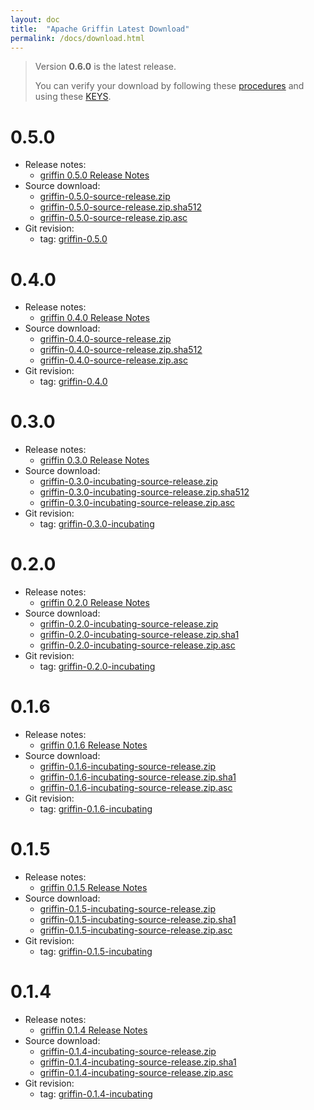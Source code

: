 ```yaml
---
layout: doc
title:  "Apache Griffin Latest Download" 
permalink: /docs/download.html
---
```


> Version **0.6.0** is the latest release.
>
> You can verify your download by following these [procedures](https://www.apache.org/info/verification.html) and using these [KEYS](https://archive.apache.org/dist/griffin/KEYS).

# 0.5.0
* Release notes:
    * [griffin 0.5.0 Release Notes](https://archive.apache.org/dist/griffin/0.5.0/CHANGES.txt)
* Source download:
    * [griffin-0.5.0-source-release.zip](https://archive.apache.org/dist/griffin/0.5.0/griffin-0.5.0-source-release.zip)
    * [griffin-0.5.0-source-release.zip.sha512](https://archive.apache.org/dist/griffin/0.5.0/griffin-0.5.0-source-release.zip.sha512)
    * [griffin-0.5.0-source-release.zip.asc](https://archive.apache.org/dist/griffin/0.5.0/griffin-0.5.0-source-release.zip.asc)
* Git revision:
    * tag: [griffin-0.5.0](https://gitbox.apache.org/repos/asf?p=griffin.git;a=tag;h=refs/tags/griffin-0.5.0)

# 0.4.0
* Release notes:
	* [griffin 0.4.0 Release Notes](https://archive.apache.org/dist/griffin/0.4.0/CHANGES.txt)
* Source download:
	* [griffin-0.4.0-source-release.zip](https://archive.apache.org/dist/griffin/0.4.0/griffin-0.4.0-source-release.zip)
	* [griffin-0.4.0-source-release.zip.sha512](https://archive.apache.org/dist/griffin/0.4.0/griffin-0.4.0-source-release.zip.sha512)
	* [griffin-0.4.0-source-release.zip.asc](https://archive.apache.org/dist/griffin/0.4.0/griffin-0.4.0-source-release.zip.asc)
* Git revision:
	* tag: [griffin-0.4.0](https://gitbox.apache.org/repos/asf?p=griffin.git;a=tag;h=refs/tags/griffin-0.4.0)


# 0.3.0
* Release notes:
	* [griffin 0.3.0 Release Notes](https://archive.apache.org/dist/incubator/griffin/0.3.0-incubating/CHANGES.txt)
* Source download:
	* [griffin-0.3.0-incubating-source-release.zip](https://archive.apache.org/dist/incubator/griffin/0.3.0-incubating/griffin-0.3.0-incubating-source-release.zip)
	* [griffin-0.3.0-incubating-source-release.zip.sha512](https://archive.apache.org/dist/incubator/griffin/0.3.0-incubating/griffin-0.3.0-incubating-source-release.zip.sha512)
	* [griffin-0.3.0-incubating-source-release.zip.asc](https://archive.apache.org/dist/incubator/griffin/0.3.0-incubating/griffin-0.3.0-incubating-source-release.zip.asc)
* Git revision: 
	* tag: [griffin-0.3.0-incubating](https://gitbox.apache.org/repos/asf?p=incubator-griffin.git;a=tag;h=refs/tags/griffin-0.3.0-incubating)


# 0.2.0
* Release notes:
	* [griffin 0.2.0 Release Notes](https://archive.apache.org/dist/incubator/griffin/0.2.0-incubating/CHANGES.txt)
* Source download:
	* [griffin-0.2.0-incubating-source-release.zip](https://archive.apache.org/dist/incubator/griffin/0.2.0-incubating/griffin-0.2.0-incubating-source-release.zip)
	* [griffin-0.2.0-incubating-source-release.zip.sha1](https://archive.apache.org/dist/incubator/griffin/0.2.0-incubating/griffin-0.2.0-incubating-source-release.zip.sha1)
	* [griffin-0.2.0-incubating-source-release.zip.asc](https://archive.apache.org/dist/incubator/griffin/0.2.0-incubating/griffin-0.2.0-incubating-source-release.zip.asc)
* Git revision: 
	* tag: [griffin-0.2.0-incubating](https://gitbox.apache.org/repos/asf?p=incubator-griffin.git;a=tag;h=refs/tags/griffin-0.2.0-incubating)

# 0.1.6
* Release notes:
	* [griffin 0.1.6 Release Notes](https://archive.apache.org/dist/incubator/griffin/0.1.6-incubating/CHANGES.txt)
* Source download:
	* [griffin-0.1.6-incubating-source-release.zip](https://archive.apache.org/dist/incubator/griffin/0.1.6-incubating/griffin-0.1.6-incubating-source-release.zip)
	* [griffin-0.1.6-incubating-source-release.zip.sha1](https://archive.apache.org/dist/incubator/griffin/0.1.6-incubating/griffin-0.1.6-incubating-source-release.zip.sha1)
	* [griffin-0.1.6-incubating-source-release.zip.asc](https://archive.apache.org/dist/incubator/griffin/0.1.6-incubating/griffin-0.1.6-incubating-source-release.zip.asc)
* Git revision: 
	* tag: [griffin-0.1.6-incubating](https://gitbox.apache.org/repos/asf?p=incubator-griffin.git;a=tag;h=refs/tags/griffin-0.1.6-incubating)

# 0.1.5
* Release notes:
	* [griffin 0.1.5 Release Notes](https://archive.apache.org/dist/incubator/griffin/0.1.5-incubating/CHANGES.txt)
* Source download:
	* [griffin-0.1.5-incubating-source-release.zip](https://archive.apache.org/dist/incubator/griffin/0.1.5-incubating/griffin-parent-0.1.5-incubating-source-release.zip)
	* [griffin-0.1.5-incubating-source-release.zip.sha1](https://archive.apache.org/dist/incubator/griffin/0.1.5-incubating/griffin-parent-0.1.5-incubating-source-release.zip.sha1)
	* [griffin-0.1.5-incubating-source-release.zip.asc](https://archive.apache.org/dist/incubator/griffin/0.1.5-incubating/griffin-parent-0.1.5-incubating-source-release.zip.asc)
* Git revision: 
	* tag: [griffin-0.1.5-incubating](https://gitbox.apache.org/repos/asf?p=incubator-griffin.git;a=tag;h=refs/tags/griffin-0.1.5-incubating)

# 0.1.4
* Release notes:
	* [griffin 0.1.4 Release Notes](https://archive.apache.org/dist/incubator/griffin/0.1.4-incubating/CHANGES.txt)
* Source download:
	* [griffin-0.1.4-incubating-source-release.zip](https://archive.apache.org/dist/incubator/griffin/0.1.4-incubating/griffin-0.1.4-incubating-source-release.zip)
	* [griffin-0.1.4-incubating-source-release.zip.sha1](https://archive.apache.org/dist/incubator/griffin/0.1.4-incubating/griffin-0.1.4-incubating-source-release.zip.sha1)
	* [griffin-0.1.4-incubating-source-release.zip.asc](https://archive.apache.org/dist/incubator/griffin/0.1.4-incubating/griffin-0.1.4-incubating-source-release.zip.asc)
* Git revision: 
	* tag: [griffin-0.1.4-incubating](https://gitbox.apache.org/repos/asf?p=incubator-griffin.git;a=tag;h=refs/tags/griffin-0.1.4-incubating)
